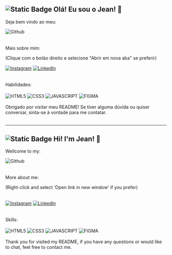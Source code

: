 ![Static Badge](https://img.shields.io/badge/PT-BR-BRASIL?style=for-the-badge&color=%23009440)
Olá! Eu sou o Jean! 🙌
--
Seja bem vindo ao meu:
<div style="inline-block">
  <img align="center" alt="Github" src="https://img.shields.io/badge/GitHub-100000?style=for-the-badge&logo=github&logoColor=white">
</div>
<br>
<br>
Mais sobre mim:
<p>(Clique com o botão direito e selecione "Abrir em nova aba" se preferir)</p>
<div>
  <a href="https://www.instagram.com/_jeandq/" target="_blank" > <img align="center" alt="Instagram" src="https://img.shields.io/badge/Instagram-E4405F?style=for-the-badge&logo=instagram&logoColor=whit"></a>
  <a href="https://www.linkedin.com/in/jean-duarte-queiroz-2490a6258/" target="_blank"> <img align="center" alt="LinkedIn" src="https://img.shields.io/badge/LinkedIn-0077B5?style=for-the-badge&logo=linkedin&logoColor=white"></a>
</div>
<br>
<br>
Habilidades:
<div style="inline-block"> <br>
  <img align="center" alt="HTML5" src="https://img.shields.io/badge/HTML5-E34F26?style=for-the-badge&logo=html5&logoColor=white">
  <img align="center" alt="CSS3" src="https://img.shields.io/badge/CSS3-1572B6?style=for-the-badge&logo=css3&logoColor=white">
  <img align="center" alt="JAVASCRIPT" src="https://img.shields.io/badge/JavaScript-F7DF1E?style=for-the-badge&logo=javascript&logoColor=black">
  <img align="center" alt="FIGMA" src="https://img.shields.io/badge/Figma-F24E1E?style=for-the-badge&logo=figma&logoColor=white">
</div>
<br>
Obrigado por visitar meu README! Se tiver alguma dúvida ou quiser conversar, sinta-se à vontade para me contatar.
<br>
<br>
<hr>

![Static Badge](https://img.shields.io/badge/EN-US-BRASIL?style=for-the-badge&logoColor=yellow&color=%23004B94)
Hi! I'm Jean! 🙌
--
Wellcome to my:
<div style="inline-block">
  <img align="center" alt="Github" src="https://img.shields.io/badge/GitHub-100000?style=for-the-badge&logo=github&logoColor=white">
</div>
<br>
<br>
More about me:
<p>(Right-click and select ‘Open link in new window’ if you prefer)</p>
<div>
  <br>
  <a href="https://www.instagram.com/_jeandq/" target="_blank" > <img align="center" alt="Instagram" src="https://img.shields.io/badge/Instagram-E4405F?style=for-the-badge&logo=instagram&logoColor=whit"></a>
  <a href="https://www.linkedin.com/in/jean-duarte-queiroz-2490a6258/" target="_blank"> <img align="center" alt="LinkedIn" src="https://img.shields.io/badge/LinkedIn-0077B5?style=for-the-badge&logo=linkedin&logoColor=white"></a>
</div>
<br>
<br>
Skills:
<div style="inline-block"> <br>
  <img align="center" alt="HTML5" src="https://img.shields.io/badge/HTML5-E34F26?style=for-the-badge&logo=html5&logoColor=white">
  <img align="center" alt="CSS3" src="https://img.shields.io/badge/CSS3-1572B6?style=for-the-badge&logo=css3&logoColor=white">
  <img align="center" alt="JAVASCRIPT" src="https://img.shields.io/badge/JavaScript-F7DF1E?style=for-the-badge&logo=javascript&logoColor=black">
  <img align="center" alt="FIGMA" src="https://img.shields.io/badge/Figma-F24E1E?style=for-the-badge&logo=figma&logoColor=white">
</div>
<br>
Thank you for visited my README, if you have any questions or would like to chat, feel free to contact me.
